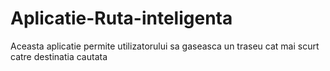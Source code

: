 # Aplicatie-Ruta-inteligenta
Aceasta aplicatie permite utilizatorului sa gaseasca un traseu cat mai scurt catre destinatia cautata
